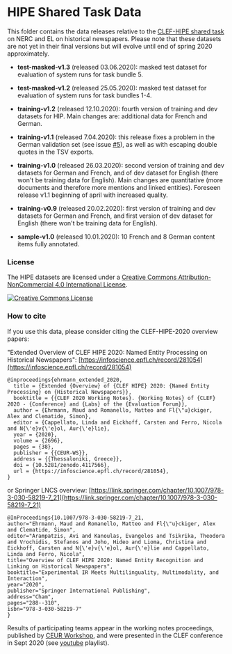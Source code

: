 # HIPE Shared Task Data

This folder contains the data releases relative to the [CLEF-HIPE shared task](https://impresso.github.io/CLEF-HIPE-2020/) on NERC and EL on historical newspapers. Please note that these datasets are not yet in their final versions but will evolve until end of spring 2020 approximately.


- **test-masked-v1.3** (released 03.06.2020): masked test dataset for evaluation of system runs for task bundle 5.
- **test-masked-v1.2** (released 25.05.2020): masked test dataset for evaluation of system runs for task bundles 1-4.
- **training-v1.2**  (released 12.10.2020): fourth version of training and dev datasets for HIP. Main changes are: additional data for French and German.
- **training-v1.1**  (released 7.04.2020): this release fixes a problem in the German validation set (see issue [#5](https://github.com/impresso/CLEF-HIPE-2020/issues/5)), as well as with escaping double quotes in the TSV exports.
- **training-v1.0** (released 26.03.2020): second version of training and dev datasets for German and French, and of dev dataset for English (there won't be training data for English). Main changes are quantitative (more documents and therefore more mentions and linked entities). Foreseen release v1.1 beginning of april with increased quality.
- **training-v0.9** (released 20.02.2020): first version of training and dev datasets for German and French, and first version of dev dataset for English (there won't be training data for English). 


- **sample-v1.0** (released 10.01.2020): 10 French and 8 German content items fully annotated.



### License

The HIPE datasets are licensed under a <a rel="license" href="http://creativecommons.org/licenses/by-nc/4.0/">Creative Commons Attribution-NonCommercial 4.0 International License</a>.

<a rel="license" href="http://creativecommons.org/licenses/by-nc/4.0/"><img alt="Creative Commons License" style="border-width:0" src="https://i.creativecommons.org/l/by-nc/4.0/88x31.png" /></a> 


### How to cite

If you use this data, please consider citing the CLEF-HIPE-2020 overview papers:

"Extended Overview of CLEF HIPE 2020: Named Entity Processing on Historical Newspapers": [https://infoscience.epfl.ch/record/281054](https://infoscience.epfl.ch/record/281054)

```
@inproceedings{ehrmann_extended_2020,
  title = {Extended {Overview} of {CLEF HIPE} 2020: {Named Entity Processing} on {Historical Newspapers}},
  booktitle = {{CLEF 2020 Working Notes}. {Working Notes} of {CLEF} 2020 - {Conference} and {Labs} of the {Evaluation Forum}},
  author = {Ehrmann, Maud and Romanello, Matteo and Fl{\"u}ckiger, Alex and Clematide, Simon},
  editor = {Cappellato, Linda and Eickhoff, Carsten and Ferro, Nicola and N{\'e}v{\'e}ol, Aur{\'e}lie},
  year = {2020},
  volume = {2696},
  pages = {38},
  publisher = {{CEUR-WS}},
  address = {{Thessaloniki, Greece}},
  doi = {10.5281/zenodo.4117566},
  url = {https://infoscience.epfl.ch/record/281054},
}
```

or Springer LNCS overview: [https://link.springer.com/chapter/10.1007/978-3-030-58219-7_21](https://link.springer.com/chapter/10.1007/978-3-030-58219-7_21)

```
@InProceedings{10.1007/978-3-030-58219-7_21,
author="Ehrmann, Maud and Romanello, Matteo and Fl{\"u}ckiger, Alex and Clematide, Simon",
editor="Arampatzis, Avi and Kanoulas, Evangelos and Tsikrika, Theodora and Vrochidis, Stefanos and Joho, Hideo and Lioma, Christina and Eickhoff, Carsten and N{\'e}v{\'e}ol, Aur{\'e}lie and Cappellato, Linda and Ferro, Nicola",
title="Overview of CLEF HIPE 2020: Named Entity Recognition and Linking on Historical Newspapers",
booktitle="Experimental IR Meets Multilinguality, Multimodality, and Interaction",
year="2020",
publisher="Springer International Publishing",
address="Cham",
pages="288--310",
isbn="978-3-030-58219-7"
}

```
Results of participating teams appear in the working notes proceedings, published by [CEUR Workshop](http://ceur-ws.org/), and were presented in the CLEF conference in Sept 2020 (see [youtube](https://www.youtube.com/playlist?list=PLB45F159nVx-3bee7G_1jdTfUAtsLD0FU) playlist). 



